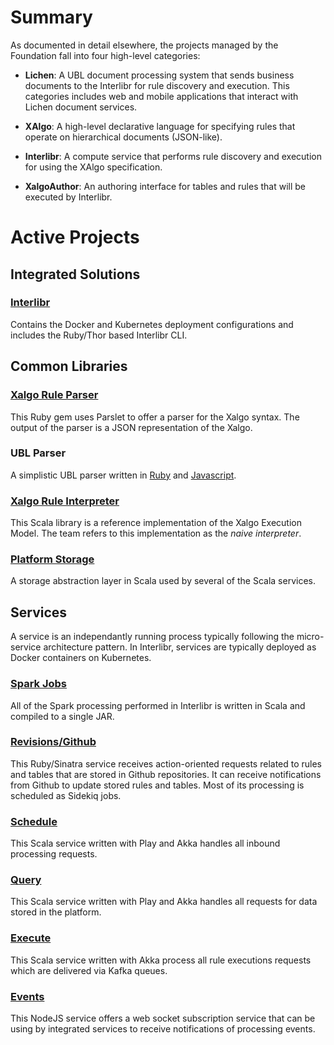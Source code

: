 # Summary

As documented in detail elsewhere, the projects managed by the
Foundation fall into four high-level categories:

- **Lichen**: A UBL document processing system that sends business documents to
  the Interlibr for rule discovery and execution. This categories includes web
  and mobile applications that interact with Lichen document services.
  
- **XAlgo**: A high-level declarative language for specifying rules that operate
  on hierarchical documents (JSON-like).

- **Interlibr**: A compute service that performs rule discovery and execution
  for using the XAlgo specification.
  
- **XalgoAuthor**: An authoring interface for tables and rules that will be
  executed by Interlibr.
  
# Active Projects

## Integrated Solutions

### [Interlibr](https://github.com/Xalgorithms/interlibr)

Contains the Docker and Kubernetes deployment configurations and includes the
Ruby/Thor based Interlibr CLI.

## Common Libraries

### [Xalgo Rule Parser](https://github.com/Xalgorithms/lib-rules-parse-ruby)

This Ruby gem uses Parslet to offer a parser for the Xalgo syntax. The output of
the parser is a JSON representation of the Xalgo.

### UBL Parser

A simplistic UBL parser written in
[Ruby](https://github.com/Xalgorithms/lib-ubl-ruby) and
[Javascript](https://github.com/Xalgorithms/lib-ubl-js).

### [Xalgo Rule Interpreter](https://github.com/Xalgorithms/lib-rules-int-scala)

This Scala library is a reference implementation of the Xalgo Execution
Model. The team refers to this implementation as the *naive interpreter*.

### [Platform Storage](https://github.com/Xalgorithms/lib-storage)

A storage abstraction layer in Scala used by several of the Scala services.

## Services

A service is an independantly running process typically following the
micro-service architecture pattern. In Interlibr, services are typically
deployed as Docker containers on Kubernetes.

### [Spark Jobs](https://github.com/Xalgorithms/services-il-jobs)

All of the Spark processing performed in Interlibr is written in Scala and
compiled to a single JAR.

### [Revisions/Github](https://github.com/Xalgorithms/service-il-revisions-github)

This Ruby/Sinatra service receives action-oriented requests related to rules and
tables that are stored in Github repositories. It can receive notifications from
Github to update stored rules and tables. Most of its processing is scheduled as
Sidekiq jobs.

### [Schedule](https://github.com/Xalgorithms/service-il-schedule)

This Scala service written with Play and Akka handles all inbound processing
requests.

### [Query](https://github.com/Xalgorithms/service-il-query)

This Scala service written with Play and Akka handles all requests for data
stored in the platform.

### [Execute](https://github.com/Xalgorithms/service-il-execute)

This Scala service written with Akka process all rule executions requests which
are delivered via Kafka queues.

### [Events](https://github.com/Xalgorithms/service-il-events)

This NodeJS service offers a web socket subscription service that can be using
by integrated services to receive notifications of processing events.
